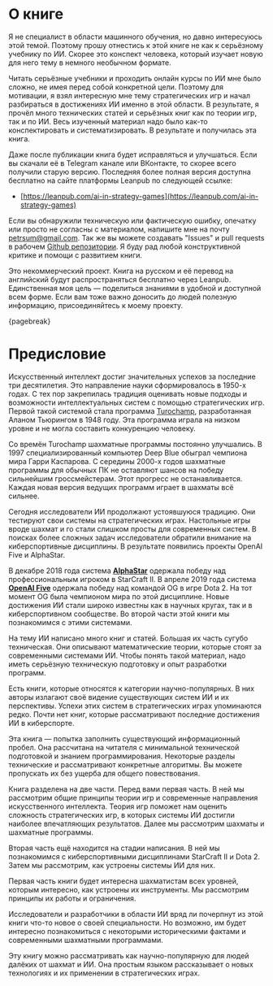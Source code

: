 # О книге

Я не специалист в области машинного обучения, но давно интересуюсь этой темой. Поэтому прошу отнестись к этой книге не как к серьёзному учебнику по ИИ. Скорее это конспект человека, который изучает новую для него тему в немного необычном формате.

Читать серьёзные учебники и проходить онлайн курсы по ИИ мне было сложно, не имея перед собой конкретной цели. Поэтому для мотивации, я взял интересную мне тему стратегических игр и начал разбираться в достижениях ИИ именно в этой области. В результате, я прочёл много технических статей и серьёзных книг как по теории игр, так и по ИИ. Весь изученный материал надо было как-то конспектировать и систематизировать. В результате и получилась эта книга.

Даже после публикации книга будет исправляться и улучшаться. Если вы скачали её в Telegram канале или ВКонтакте, то скорее всего получили старую версию. Последняя более полная версия доступна бесплатно на сайте платформы Leanpub по следующей ссылке:

* [https://leanpub.com/ai-in-strategy-games](https://leanpub.com/ai-in-strategy-games)

Если вы обнаружили техническую или фактическую ошибку, опечатку или просто не согласны с материалом, напишите мне на почту [petrsum@gmail.com](mailto:petrsum@gmail.com). Так же вы можете создавать "Issues" и pull requests в рабочем [Github репозитории](https://github.com/ellysh/ai-in-strategy-games). Я буду рад любой конструктивной критике и помощи с развитием книги.

Это некоммерческий проект. Книга на русском и её перевод на английский будут распространяться бесплатно через Leanpub. Единственная моя цель — поделиться знаниями в удобной и доступной всем форме. Если вам тоже важно доносить до людей полезную информацию, присоединяйтесь к моему проекту.

{pagebreak}

# Предисловие

Искусственный интеллект достиг значительных успехов за последние три десятилетия. Это направление науки сформировалось в 1950-х годах. С тех пор закрепилась традиция оценивать новые подходы и возможности интеллектуальных систем с помощью стратегических игр. Первой такой системой стала программа [Turochamp](https://en.wikipedia.org/wiki/Turochamp), разработанная Аланом Тьюрингом в 1948 году. Эта программа играла на низком уровне и не могла составить конкуренцию человеку.

Со времён Turochamp шахматные программы постоянно улучшались. В 1997 специализированный компьютер Deep Blue обыграл чемпиона мира Гарри Каспарова. С середины 2000-х годов шахматные программы для обычных ПК не оставляют шансов на победу сильнейшим гроссмейстерам. Этот прогресс не останавливается. Каждая новая версия ведущих программ играет в шахматы всё сильнее.

Сегодня исследователи ИИ продолжают устоявшуюся традицию. Они тестируют свои системы на стратегических играх. Настольные игры вроде шахмат и го стали слишком просты для современных систем. В поисках более сложных задач исследователи обратили внимание на киберспортивные дисциплины. В результате появились проекты OpenAI Five и AlphaStar.

В декабре 2018 года система [**AlphaStar**](https://en.wikipedia.org/wiki/AlphaStar_(software)) одержала победу над профессиональным игроком в StarCraft II. В апреле 2019 года система [**OpenAI Five**](https://en.wikipedia.org/wiki/OpenAI_Five) одержала победу над командой OG в игре Dota 2. На тот момент OG была чемпионом мира по этой дисциплине. Новые достижения ИИ стали широко известны как в научных кругах, так и в киберспортивном сообществе. Во второй части этой книги мы познакомимся с этими системами.

На тему ИИ написано много книг и статей. Большая их часть сугубо техническая. Они описывают математические теории, которые стоят за современными системами ИИ. Чтобы понять такой материал, надо иметь серьёзную техническую подготовку и опыт разработки программ.

Есть книги, которые относятся к категории научно-популярных. В них авторы излагают своё видение существующих систем ИИ и их перспективы. Успехи этих систем в стратегических играх упоминаются редко. Почти нет книг, которые рассматривают последние достижения ИИ в киберспорте.

Эта книга — попытка заполнить существующий информационный пробел. Она рассчитана на читателя с минимальной технической подготовкой и знанием программирования. Некоторые разделы технические и рассматривают конкретные алгоритмы. Вы можете пропускать их без ущерба для общего повествования.

Книга разделена на две части. Перед вами первая часть. В ней мы рассмотрим общие принципы теории игр и современные направления искусственного интеллекта. Теория игр поможет нам оценить сложность стратегических игр, в которых системы ИИ достигли наиболее впечатляющих результатов. Далее мы рассмотрим шахматы и шахматные программы.

Вторая часть ещё находится на стадии написания. В ней мы познакомимся с киберспортивными дисциплинами StarCraft II и Dota 2. Затем мы рассмотрим, как устроены системы ИИ для них.

Первая часть книги будет интересна шахматистам всех уровней, которым интересно, как устроены их инструменты. Мы рассмотрим принципы их работы и ограничения.

Исследователи и разработчики в области ИИ вряд ли почерпнут из этой книги что-то новое о своей специальности. Но возможно, им будет интересно познакомиться с некоторыми историческими фактами и современными шахматными программами.

Эту книгу можно рассматривать как научно-популярную для людей далёких от шахмат и ИИ. Она простым языком рассказывает о новых технологиях и их применении в стратегических играх.
